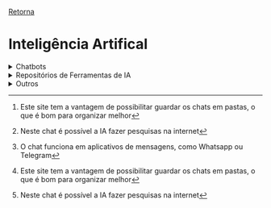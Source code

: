 [Retorna](../README.md)

# Inteligência Artifical

<details>
    <summary>Chatbots</summary>

- São usadas para chat.
  - Isto é, podem ser usadas para tirar dúvidas, resolver questões, dar soluções para algumas tarefas, como códigos, por exemplos, entre outros fins.

- Sites que requerem cadastro para usar
  - [ChatGPT](https://chat.openai.com/)
    - Site mais famoso da área
  - [Forefront Chat](https://chat.forefront.ai/)[^1] [^2]
  - [Perplexity AI](https://www.perplexity.ai/)
- Sites que não requerem cadastro para usar
  - [AiGPT](https://aigptfree.com/)[^3]
  - [AiSys - ChatGPT 3.5](https://www.aisys.pro/pt/chatgpt/demo)
  - [AiSys - ChatGPT 4.0](https://www.aisys.pro/pt/chatgpt/chat)
  - [AnonChatGPT](https://anonchatgpt.com/)
  - [Chatgptanon.xyz](https://www.chatgptanon.xyz/)
  - [Chatgptonline.icu](https://chatgptonline.icu/chat)
  - [Free ChatGPT Without Login](https://chat.gpt4free.io/)[^1]
  - [Koala](https://koala.sh/chat)[^2]
  - [Personal AI](https://www.personal.ai/)
    - O diferencial deste site é que é possível criar uma "IA pessoal", uma "versão digital de ti", onde, a partir de uma descrição que seja dada sobre ti, ela cria um modelo único e pessoal
  - [Poe](https://poe.com)
    - O site possui duas grandes vantagens:
      1. É possível usar duas das principais IAs que existem atualmente: o ChatGPT e o Claude.
      2. É possível facilmente criar os próprios *bots* (como o site chama), cada podendo ser para um contexto específico
  - [Perplexity Labs](https://labs.perplexity.ai/)
    - Este chat é baseado no Llama, da Meta

[^1]: Este site tem a vantagem de possibilitar guardar os chats em pastas, o que é bom para organizar melhor
[^2]: Neste chat é possível a IA fazer pesquisas na internet
[^3]: O chat funciona em aplicativos de mensagens, como Whatsapp ou Telegram
</details>

<details>
  <summary>Repositórios de Ferramentas de IA</summary>

- Como o nome diz, são sites que possuem um grande catálogo de IAs, das mais variadas áreas, para ajudar a buscar a que se adequa às suas necessidades.

- Sites
  - [Aisys.Pro](https://www.aisys.pro/pt)
  - [AI Tool Details](https://chatgptdemo.com/)
  - [TopApps.Ai](https://topapps.ai/)
</details>

<details>
  <summary>Outros</summary>

- [AgentGPT](https://agentgpt.reworkd.ai)
  - Ele é um site que permite a criação de agentes IA autônomos.
  - O que signfica isso?
    - Que, dado uma descrição de uma tarefa, ele fará todo o processo por ti, ou seja, pode ajudar na automatização de tarefas.
</details>